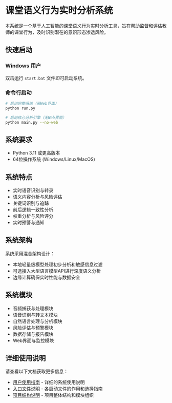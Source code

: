 # 课堂语义行为实时分析系统

本系统是一个基于人工智能的课堂语义行为实时分析工具，旨在帮助监督和评估教师的课堂行为，及时识别潜在的意识形态渗透风险。

## 快速启动

### Windows 用户
双击运行 `start.bat` 文件即可启动系统。

### 命令行启动
```bash
# 启动完整系统（带Web界面）
python run.py

# 启动核心分析引擎（无Web界面）
python main.py --no-web
```

## 系统要求

- Python 3.11 或更高版本
- 64位操作系统 (Windows/Linux/MacOS)

## 系统特点

- 实时语音识别与转录
- 语义内容分析与风险评估
- 关键词识别与追踪
- 前后逻辑一致性分析
- 权重分析与风险评分
- 实时预警与通知

## 系统架构

系统采用混合架构设计：
- 本地轻量级模型处理初步分析和敏感信息过滤
- 可选接入大型语言模型API进行深度语义分析
- 边缘计算确保实时性能与数据安全

## 系统模块

- 音频捕获与处理模块
- 语音识别与转文本模块
- 自然语言处理与分析模块
- 风险评估与预警模块
- 数据存储与报告模块
- Web界面与监控模块

## 详细使用说明

请查看以下文档获取更多信息：

- [用户使用指南](docs/user_guide.md) - 详细的系统使用说明
- [入口文件说明](docs/entry_files.md) - 各启动文件的作用和选择指南
- [项目结构说明](docs/project_structure.md) - 项目整体结构和模块组织